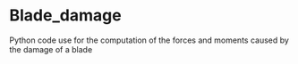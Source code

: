 # Blade_damage
Python code use for the computation of the forces and moments caused by the damage of a blade
